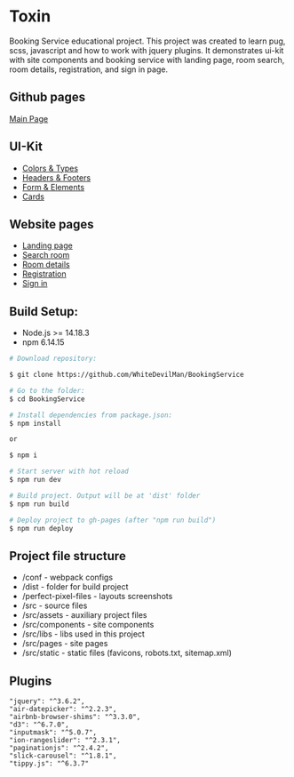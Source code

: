 # **Toxin**

Booking Service educational project. This project was created to learn pug, scss, javascript and how to work with jquery plugins.
It demonstrates ui-kit with site components and booking service with landing page, room search, room details, registration, and sign in page.

## **Github pages**

[Main Page](https://whitedevilman.github.io/BookingService/)

## **UI-Kit**

- [Colors & Types](http://whitedevilman.github.io/BookingService/colors-and-types.html)
- [Headers & Footers](http://whitedevilman.github.io/BookingService/headers-and-footers.html)
- [Form & Elements](http://whitedevilman.github.io/BookingService/form-elements.html)
- [Cards](http://whitedevilman.github.io/BookingService/cards.html)

## **Website pages**

- [Landing page](http://whitedevilman.github.io/BookingService/landing-page.html)
- [Search room](http://whitedevilman.github.io/BookingService/search-room.html)
- [Room details](http://whitedevilman.github.io/BookingService/room-details.html)
- [Registration](http://whitedevilman.github.io/BookingService/registration.html)
- [Sign in](http://whitedevilman.github.io/BookingService/sign-in.html)

## Build Setup:

- Node.js >= 14.18.3
- npm 6.14.15

```bash
# Download repository:

$ git clone https://github.com/WhiteDevilMan/BookingService

# Go to the folder:
$ cd BookingService

# Install dependencies from package.json:
$ npm install

or

$ npm i

# Start server with hot reload
$ npm run dev

# Build project. Output will be at 'dist' folder
$ npm run build

# Deploy project to gh-pages (after "npm run build")
$ npm run deploy
```

## Project file structure

- /conf - webpack configs
- /dist - folder for build project
- /perfect-pixel-files - layouts screenshots
- /src - source files
- /src/assets - auxiliary project files
- /src/components - site components
- /src/libs - libs used in this project
- /src/pages - site pages
- /src/static - static files (favicons, robots.txt, sitemap.xml)

## Plugins

```
"jquery": "^3.6.2",
"air-datepicker": "^2.2.3",
"airbnb-browser-shims": "^3.3.0",
"d3": "^6.7.0",
"inputmask": "^5.0.7",
"ion-rangeslider": "^2.3.1",
"paginationjs": "^2.4.2",
"slick-carousel": "^1.8.1",
"tippy.js": "^6.3.7"
```
